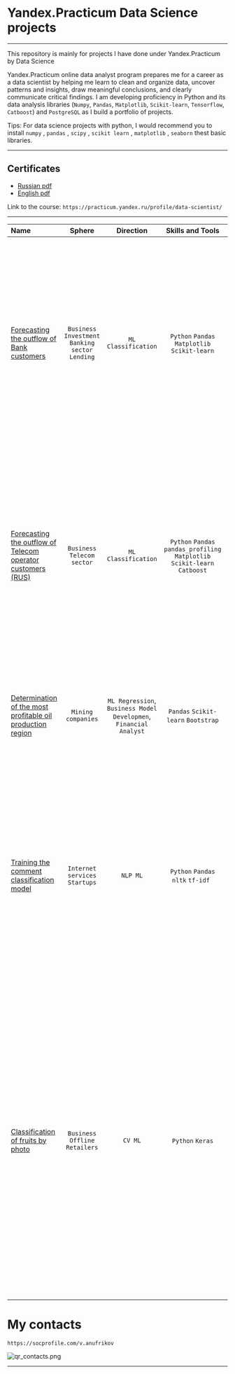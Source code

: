 # Yandex.Practicum Data Science projects
***
This repository is mainly for projects I have done under Yandex.Practicum by Data Science

Yandex.Practicum online data analyst program prepares me for a career as a data scientist by helping me learn to clean and organize data, uncover patterns and insights, draw meaningful conclusions, and clearly communicate critical findings. I am developing proficiency in Python and its data analysis libraries (`Numpy`, `Pandas`, `Matplotlib`, `Scikit-learn`, `Tensorflow`, `Catboost`) and `PostgreSQL` as I build a portfolio of projects.

Tips: For data science projects with python, I would recommend you to install `numpy` , `pandas` , `scipy` , `scikit learn` , `matplotlib` , `seaborn` thest basic libraries.
***

## Certificates
- [Russian pdf](https://github.com/DeadInsideWork/yandex.practicum.ds/blob/main/%D0%90%D0%BD%D1%83%D1%84%D1%80%D0%B8%D0%BA%D0%BE%D0%B2_%D0%92%D0%B0%D0%BB%D0%B5%D0%BD%D1%82%D0%B8%D0%BD_rus.pdf)
- [English pdf](https://github.com/DeadInsideWork/yandex.practicum.ds/blob/main/valentin_anufrikov_eng.pdf)

Link to the course: `https://practicum.yandex.ru/profile/data-scientist/`
***


| Name                                                                                                                                                                                                   |                       Sphere                       |                             Direction                             |                               Skills and Tools                               | Task                                                                                                                                                                   | Description                                                                                                                                                                                                                                                                                                                                                                                                                                                     | Keywords                                                                                         |
|:-------------------------------------------------------------------------------------------------------------------------------------------------------------------------------------------------------|:--------------------------------------------------:|:-----------------------------------------------------------------:|:----------------------------------------------------------------------------:|:-----------------------------------------------------------------------------------------------------------------------------------------------------------------------|-----------------------------------------------------------------------------------------------------------------------------------------------------------------------------------------------------------------------------------------------------------------------------------------------------------------------------------------------------------------------------------------------------------------------------------------------------------------|:-------------------------------------------------------------------------------------------------|
| [Forecasting the outflow of Bank customers](https://github.com/VAnufrikov/yandex.practicum.ds.public/tree/main/Forecasting%20the%20outflow%20of%20Bank%20customers)                                       | `Business` `Investment` `Banking sector` `Lending` |                        `ML Classification`                        |                `Python` `Pandas` `Matplotlib` `Scikit-learn`                 | Based on the data from the bank, determine the client who can close the account                                                                                        | Customers noticeably began to leave the bank every month and marketers have calculated that it is cheaper to retain current customers than to attract new ones. It is necessary to predict whether the customer will close the bank account in the near future or not, based on historical data on customer behavior.                                                                                                                                           | `classification`, `selection of hyperparameters`, `selection of ML model`                        |
| [Forecasting the outflow of Telecom operator customers (RUS)](https://github.com/VAnufrikov/yandex.practicum.ds.public/tree/main/Forecasting%20the%20outflow%20of%20Telecom%20operator%20customers%20(RUS))                                                                                                                                                  |            `Business` `Telecom sector`             |                        `ML Classification`                        | `Python` `Pandas` `pandas_profiling`  `Matplotlib` `Scikit-learn` `Catboost` | The database of customers and their services in the telecom operator is provided. It is required to predict which customers will leave the company in the near future  | The telecom operator wants to learn how to predict the outflow of customers. If it turns out that the user is planning to leave, he will be offered promo codes and special tariff conditions. The team collected personal data about some customers, information about their tariffs and contracts.                                                                                                                                                            | `classification`, `selection of hyperparameters`, `selection of ML model`, `feature generation`  |
| [Determination of the most profitable oil production region](https://github.com/VAnufrikov/yandex.practicum.ds.public/tree/main/Determination%20of%20the%20most%20profitable%20oil%20production%20region) |                 `Mining companies`                 | `ML Regression`, `Business Model Developmen`, `Financial Analyst` |                     `Pandas` `Scikit-learn` `Bootstrap`                      | Based on the geological exploration data, select an oil production area                                                                                                | Oil samples have been provided in several regions, it is necessary to build a model to determine the most profitable region for oil production.                                                                                                                                                                                                                                                                                                                 | `regression`, `business model development`, `bootstrap`                                          |
| [Training the comment classification model](https://github.com/VAnufrikov/yandex.practicum.ds.public/tree/main/Training%20the%20comment%20classification%20model)                                         |           `Internet services` `Startups`           |                             `NLP ML`                              |                      `Python` `Pandas` `nltk` `tf-idf `                      | Determining the toxicity of a comment                                                                                                                                  | The online store launches a service for editing and supplementing product descriptions, as in wiki communities. Customers offer edits after receiving the goods and comment on the changes of other users, in order to reduce the toxicity of the community, a tool is needed to determine the toxicity of the comment.                                                                                                                                         | `NLP`                                                                                            |
| [Classification of fruits by photo](https://github.com/VAnufrikov/yandex.practicum.ds.public/tree/main/Classification%20of%20fruits%20by%20photo)                                                         |           `Business` `Offline Retailers`           |                        `CV ML`                                    |                               `Python` `Keras`                               | Definition of fruit by photo                                                                                                                                           | A chain supermarket is implementing a computer vision system for processing photos of fruits and vegetables in the department. Photo fixation in the weighing area of fruits and vegetables will help to determine the type of product in order to print a label with a barcode of the product. A model is being built that can determine the type of fruit or vegetable from a photo, there is a data set of photos of fruits and vegetables at your disposal. | `image processing`, `neural networks `                                                           |



# My contacts

`https://socprofile.com/v.anufrikov`

![qr_contacts.png](../yandex.practicum.ds.public/qr_contacts.png)
***





